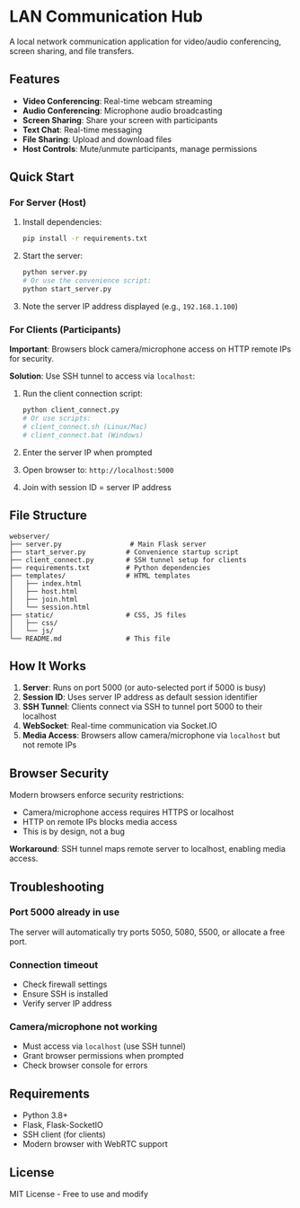 # LAN Communication Hub

A local network communication application for video/audio conferencing, screen sharing, and file transfers.

## Features

- **Video Conferencing**: Real-time webcam streaming
- **Audio Conferencing**: Microphone audio broadcasting
- **Screen Sharing**: Share your screen with participants
- **Text Chat**: Real-time messaging
- **File Sharing**: Upload and download files
- **Host Controls**: Mute/unmute participants, manage permissions

## Quick Start

### For Server (Host)

1. Install dependencies:
   ```bash
   pip install -r requirements.txt
   ```

2. Start the server:
   ```bash
   python server.py
   # Or use the convenience script:
   python start_server.py
   ```

3. Note the server IP address displayed (e.g., `192.168.1.100`)

### For Clients (Participants)

**Important**: Browsers block camera/microphone access on HTTP remote IPs for security.

**Solution**: Use SSH tunnel to access via `localhost`:

1. Run the client connection script:
   ```bash
   python client_connect.py
   # Or use scripts:
   # client_connect.sh (Linux/Mac)
   # client_connect.bat (Windows)
   ```

2. Enter the server IP when prompted

3. Open browser to: `http://localhost:5000`

4. Join with session ID = server IP address

## File Structure

```
webserver/
├── server.py                 # Main Flask server
├── start_server.py          # Convenience startup script
├── client_connect.py        # SSH tunnel setup for clients
├── requirements.txt         # Python dependencies
├── templates/               # HTML templates
│   ├── index.html
│   ├── host.html
│   ├── join.html
│   └── session.html
├── static/                  # CSS, JS files
│   ├── css/
│   └── js/
└── README.md                # This file
```

## How It Works

1. **Server**: Runs on port 5000 (or auto-selected port if 5000 is busy)
2. **Session ID**: Uses server IP address as default session identifier
3. **SSH Tunnel**: Clients connect via SSH to tunnel port 5000 to their localhost
4. **WebSocket**: Real-time communication via Socket.IO
5. **Media Access**: Browsers allow camera/microphone via `localhost` but not remote IPs

## Browser Security

Modern browsers enforce security restrictions:
- Camera/microphone access requires HTTPS or localhost
- HTTP on remote IPs blocks media access
- This is by design, not a bug

**Workaround**: SSH tunnel maps remote server to localhost, enabling media access.

## Troubleshooting

### Port 5000 already in use
The server will automatically try ports 5050, 5080, 5500, or allocate a free port.

### Connection timeout
- Check firewall settings
- Ensure SSH is installed
- Verify server IP address

### Camera/microphone not working
- Must access via `localhost` (use SSH tunnel)
- Grant browser permissions when prompted
- Check browser console for errors

## Requirements

- Python 3.8+
- Flask, Flask-SocketIO
- SSH client (for clients)
- Modern browser with WebRTC support

## License

MIT License - Free to use and modify
